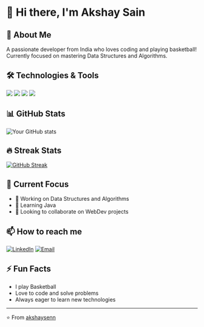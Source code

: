 # 🚀 Hi there, I'm Akshay Sain

## 🚀 About Me
A passionate developer from India who loves coding and playing basketball! Currently focused on mastering Data Structures and Algorithms.

## 🛠️ Technologies & Tools
![](https://img.shields.io/badge/Code-Java-informational?style=flat&logo=java&logoColor=white&color=2bbc8a)
![](https://img.shields.io/badge/Code-JavaScript-informational?style=flat&logo=javascript&logoColor=white&color=2bbc8a)
![](https://img.shields.io/badge/Code-HTML5-informational?style=flat&logo=html5&logoColor=white&color=2bbc8a)
![](https://img.shields.io/badge/Code-CSS3-informational?style=flat&logo=css3&logoColor=white&color=2bbc8a)

## 📊 GitHub Stats
![Your GitHub stats](https://github-readme-stats.vercel.app/api?username=aky-sen&show_icons=true&theme=radical)

## 🔥 Streak Stats
[![GitHub Streak](https://github-readme-streak-stats.herokuapp.com/?user=akshaysenn&theme=dark)](https://git.io/streak-stats)

## 🎯 Current Focus
- 🔭 Working on Data Structures and Algorithms
- 🌱 Learning Java
- 👯 Looking to collaborate on WebDev projects

## 📫 How to reach me
[![LinkedIn](https://img.shields.io/badge/LinkedIn-0077B5?style=for-the-badge&logo=linkedin&logoColor=white)](https://www.linkedin.com/in/akshaysenn)
[![Email](https://img.shields.io/badge/Email-D14836?style=for-the-badge&logo=gmail&logoColor=white)](mailto:theakshaysen@gmail.com)

## ⚡ Fun Facts
- I play Basketball
- Love to code and solve problems
- Always eager to learn new technologies

---
⭐️ From [akshaysenn](https://github.com/akshaysenn) 
